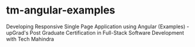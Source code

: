 # tm-angular-examples
Developing Responsive Single Page Application using Angular (Examples) - upGrad's Post Graduate Certification in Full-Stack Software Development with Tech Mahindra
